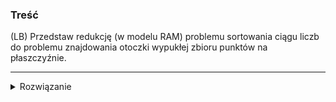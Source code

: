 ### Treść
(LB)
Przedstaw redukcję (w modelu RAM) problemu sortowania ciągu liczb do problemu znajdowania otoczki wypukłej zbioru punktów na płaszczyźnie.

------
<details><summary>Rozwiązanie</summary>
<p>

